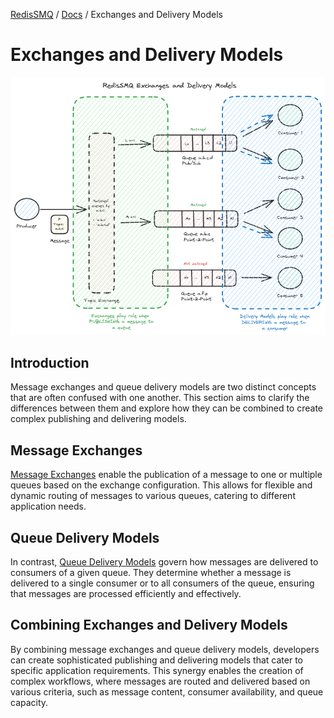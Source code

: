 [RedisSMQ](../README.md) / [Docs](README.md) / Exchanges and Delivery Models

# Exchanges and Delivery Models

![RedisSMQ Exchanges and Delivery Models](redis-smq-exchanges-and-delivery-models.png)

## Introduction

Message exchanges and queue delivery models are two distinct concepts that are often confused with one another. This
section aims to clarify the differences between them and explore how they can be combined to create complex publishing
and delivering models.

## Message Exchanges

[Message Exchanges](message-exchanges.md) enable the publication of a message to one or multiple queues based on the exchange configuration.
This allows for flexible and dynamic routing of messages to various queues, catering to different application needs.

## Queue Delivery Models

In contrast, [Queue Delivery Models](queue-delivery-models.md) govern how messages are delivered to consumers of a given queue. They determine
whether a message is delivered to a single consumer or to all consumers of the queue, ensuring that messages are
processed efficiently and effectively.

## Combining Exchanges and Delivery Models

By combining message exchanges and queue delivery models, developers can create sophisticated publishing and delivering
models that cater to specific application requirements. This synergy enables the creation of complex workflows, where
messages are routed and delivered based on various criteria, such as message content, consumer availability, and queue
capacity.
